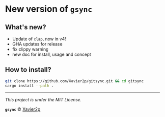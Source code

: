 # New version of `gsync`

## What's new?

- Update of `clap`, now in v4!
- GHA updates for release
- fix clippy warning
- new doc for install, usage and concept

## How to install?

```bash
git clone https://github.com/Xavier2p/gitsync.git && cd gitsync
cargo install --path .
```

---

*This project is under the MIT License.*

**`gsync`** © [Xavier2p](https://github.com/Xavier2p)
